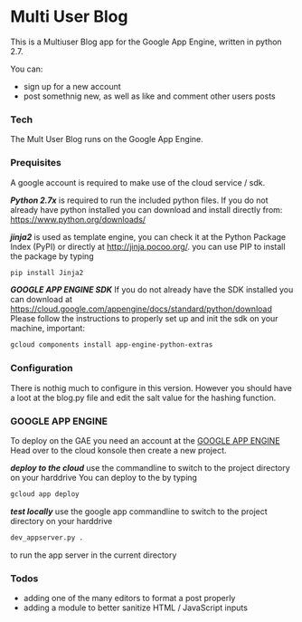 # Multi User Blog

This is a Multiuser Blog app for the Google App Engine, written in python 2.7.

You can:
  - sign up for a new account
  - post somethnig new, as well as like and comment other users posts

### Tech

The Mult User Blog runs on the Google App Engine.

### Prequisites
A google account is required to make use of the cloud service / sdk.

***Python 2.7x*** is required to run the included python files.
If you do not already have python installed you can download and install directly from: https://www.python.org/downloads/

***jinja2*** is used as template engine, you can check it at the Python Package Index (PyPI) or directly at http://jinja.pocoo.org/.
you can use PIP to install the package by typing
```sh
pip install Jinja2
```
***GOOGLE APP ENGINE SDK***
If you do not already have the SDK installed you can download at https://cloud.google.com/appengine/docs/standard/python/download
Please follow the instructions to properly set up and init the sdk on your machine, important:
```sh
gcloud components install app-engine-python-extras
```

### Configuration
There is nothig much to configure in this version.
However you should have a loot at the blog.py file and edit the salt value for the hashing function.

### GOOGLE APP ENGINE
To deploy on the GAE you need an account at the [GOOGLE APP ENGINE](https://cloud.google.com/appengine/)
Head over to the cloud konsole then create a new project.

***deploy to the cloud***
use the commandline to switch to the project directory on your harddrive
You can deploy to the by typing
```sh
gcloud app deploy
```

***test locally***
use the google app commandline to switch to the project directory on your harddrive
```sh
dev_appserver.py .
```
to run the app server in the current directory


### Todos
 - adding one of the many editors to format a post properly
 - adding a module to better sanitize HTML / JavaScript inputs

 
